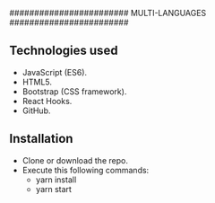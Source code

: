 ######################## MULTI-LANGUAGES ########################
## Technologies used

* JavaScript (ES6).
* HTML5.
* Bootstrap (CSS framework).
* React Hooks.
* GitHub.
## Installation

* Clone or download the repo.
* Execute this following commands:
   - yarn install
   - yarn start